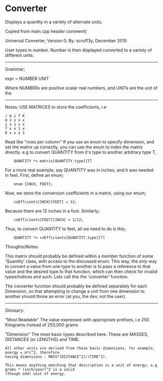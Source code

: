 # Converter
Displays a quantity in a variety of alternate units.

Copied from main.cpp header comment{

Universal Converter, Version 0;
By: scruff3y, December 2015

User types in number. Number is then displayed converted to a variety
of different units.


-------------------------------------------------------------------------------

Grammar;

expr = NUMBER UNIT

Where NUMBERs are positive scalar real numbers, and UNITs are the
unit of the 

-------------------------------------------------------------------------------

Notes;
USE MATRICES to store the coefficients, i.e

    / m i f K
    m 1 x x x
    i x 1 x x
    f x x 1 x
    K x x x 1

Read like "rows per column"
If you use an enum to specify dimension, and set the matrix up correctly, you
can use the enum to index the matrix directly.
e.g to convert QUANTITY from it's type to another arbitrary type T,

		QUANTITY *= matrix[QUANTITY.type][T]

For a more real example, say QUANTITY was in inches, and it was needed in
feet. First, define an enum;
	
		enum {INCH, FEET};

Now, we store the conversion coefficients in a matrix, using our enum;

		coEffcients[INCH][FEET] = 12;

Because there are 12 inches in a foot. Similarly;

		coEfficients[FEET][INCH] = 1/12;

Thus, to convert QUANTITY to feet, all we need to do is this;

		QUANTITY *= coEfficients[QUANTITY.type][T]

Thoughts/Notes:

This matrix should probably be defined within a member function of
some 'Quantity' class, with access to the discussed enum. This way, the
*only* way to convert a value from one type to another is to pass a
reference to that value and the desired type to that function, which can
then check for invalid types/indices and such. Lets call this the
'converter' function.

The converter function should probably be defined separately for each
Dimension, so that attempting to change a unit from one dimension
to another should throw an error (at you, the dev, not the user).

---------------------------------------------------------------------

Glossary:

"Most Readable"
	The value expressed with appropriate prefixes, i.e 250 Kilograms instead of 250,000 grams

"Dimension"
	The most basic types described here. These are MASSES, DISTANCES (or LENGTHS) and TIME.

	All other units are derived from these basic dimensions, for example, energy = m*c^2, therefore
	having dimensions : MASS*(DISTANCE^2)/(TIME^2).

	This means anything matching that description is a unit of energy; e.g grams * (inch/year)^2 is a valid
	(though odd) unit of energy.
